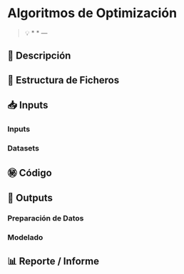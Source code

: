 # Algoritmos de Optimización


>💡 *   *
― 

## 📃 Descripción

## 📑 Estructura de Ficheros


## 📥 Inputs

### Inputs 



### Datasets 



## ㊙️ Código




## 📲 Outputs


### Preparación de Datos


### Modelado



## 📊 Reporte / Informe






